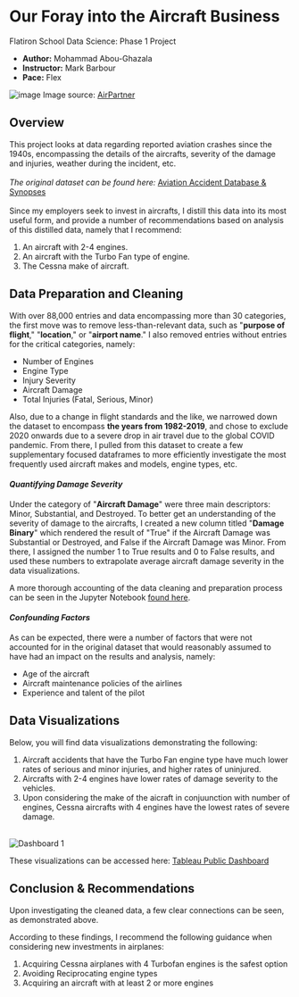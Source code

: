 # Our Foray into the Aircraft Business

Flatiron School Data Science: Phase 1 Project

    
* **Author:** Mohammad Abou-Ghazala <br/>
* **Instructor:** Mark Barbour <br/>
* **Pace:** Flex

![image](https://github.com/user-attachments/assets/269b37d4-5c37-4173-b4a8-1f0094ca8209)
Image source: [AirPartner](https://www.airpartner.com/en/aircraft-guide/)

## Overview
This project looks at data regarding reported aviation crashes since the 1940s, encompassing the details of the aircrafts, severity of the damage and injuries, weather during the incident, etc. <br/><br/>
_The original dataset can be found here:_ [Aviation Accident Database & Synopses](https://www.kaggle.com/datasets/khsamaha/aviation-accident-database-synopses?resource=download&select=AviationData.csv) <br/><br/>
Since my employers seek to invest in aircrafts, I distill this data into its most useful form, and provide a number of recommendations based on analysis of this distilled data, namely that I recommend: 
1) An aircraft with 2-4 engines.
2) An aircraft with the Turbo Fan type of engine.
3) The Cessna make of aircraft.

## Data Preparation and Cleaning
With over 88,000 entries and data encompassing more than 30 categories, the first move was to remove less-than-relevant data, such as "__purpose of flight__," "__location__," or "__airport name__." I also removed entries without entries for the critical categories, namely:
* Number of Engines
* Engine Type
* Injury Severity
* Aircraft Damage
* Total Injuries (Fatal, Serious, Minor) <br/>

Also, due to a change in flight standards and the like, we narrowed down the dataset to encompass __the years from 1982-2019__, and chose to exclude 2020 onwards due to a severe drop in air travel due to the global COVID pandemic. From there, I pulled from this dataset to create a few supplementary focused dataframes to more efficiently investigate the most frequently used aircraft makes and models, engine types, etc.

#### _Quantifying Damage Severity_
Under the category of "__Aircraft Damage__" were three main descriptors: Minor, Substantial, and Destroyed. To better get an understanding of the severity of damage to the aircrafts, I created a new column titled "__Damage Binary__" which rendered the result of "True" if the Aircraft Damage was Substantial or Destroyed, and False if the Aircraft Damage was Minor. From there, I assigned the number 1 to True results and 0 to False results, and used these numbers to extrapolate average aircraft damage severity in the data visualizations.

A more thorough accounting of the data cleaning and preparation process can be seen in the Jupyter Notebook [found here](https://github.com/momopajamas/Phase_1_Project/blob/main/Aircraft%20Damage.ipynb). 

#### _Confounding Factors_
As can be expected, there were a number of factors that were not accounted for in the original dataset that would reasonably assumed to have had an impact on the results and analysis, namely:
* Age of the aircraft
* Aircraft maintenance policies of the airlines
* Experience and talent of the pilot

## Data Visualizations
Below, you will find data visualizations demonstrating the following: <br/>
1) Aircraft accidents that have the Turbo Fan engine type have much lower rates of serious and minor injuries, and higher rates of uninjured.
2) Aircrafts with 2-4 engines have lower rates of damage severity to the vehicles.
3) Upon considering the make of the aicraft in conjuunction with number of engines, Cessna aircrafts with 4 engines have the lowest rates of severe damage. <br/><br/>

![Dashboard 1](https://github.com/user-attachments/assets/b50eaf7a-50b3-49c5-9135-e007d5d726f3)


These visualizations can be accessed here: [Tableau Public Dashboard](https://public.tableau.com/app/profile/mohammad.abou.ghazala/viz/Phase1Project-TotalofInjuriesandUninjured/Dashboard1?publish=yes) 

## Conclusion & Recommendations

Upon investigating the cleaned data, a few clear connections can be seen, as demonstrated above.<br/>

According to these findings, I recommend the following guidance when considering new investments in airplanes: <br/>

1) Acquiring Cessna airplanes with 4 Turbofan engines is the safest option
2) Avoiding Reciprocating engine types
3) Acquiring an aircraft with at least 2 or more engines
